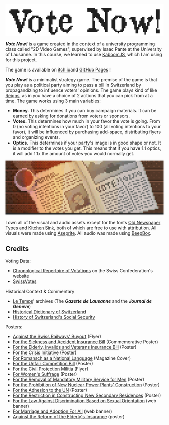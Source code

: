 ![Vote Now!](README_Materials/Title.gif)

***Vote Now!*** is a game created in the context of a university programming class called "2D Video Games", supervised by Isaac Pante at the University of Lausanne. In this course, we learned to use [KaboomJS](https://kaboomjs.com/), which I am using for this project.

The game is available on [itch.io](https://jrante.itch.io/vote-now)and [GitHub Pages](https://antejr.github.io/Vote_Now/) !

***Vote Now!*** is a minimalist strategy game. The premise of the game is that you play as a political party aiming to pass a bill in Switzerland by propagandizing to influence voters' opinions. The game plays kind of like [Reigns](https://store.steampowered.com/app/474750/Reigns/), as in you have a choice of 2 actions that you can pick from at a time. The game works using 3 main variables:

* **Money.** This determines if you can buy campaign materials. It can be earned by asking for donations from voters or sponsors.
* **Votes.** This determines how much in your favor the vote is going. From 0 (no voting intentions in your favor) to 100 (all voting intentions to your favor), it will be influenced by purchasing add-space, distributing flyers and organizing events.
* **Optics.** This determines if your party's image is in good shape or not. It is a modifier to the votes you get. This means that if you have 1.1 optics, it will add 1.1x the amount of votes you would normally get.

![Vote Now! Journal Event](README_Materials/Pub_Journal.gif)

I own all of the visual and audio assets except for the fonts [Old Newspaper Types](https://www.dafont.com/oldnewspapertypes.font) and [Kitchen Sink](https://polyducks.itch.io/kitchen-sink-textmode-font), both of which are free to use with attribution. All visuals were made using [Aseprite](https://www.aseprite.org/). All audio was made using [BeepBox](https://www.beepbox.co/).

## Credits

Voting Data:

* [Chronological Repertoire of Votations](https://www.bk.admin.ch/ch/f/pore/va/vab_2_2_4_1.html?lang=fr) on the Swiss Confederation's website
* [SwissVotes](https://swissvotes.ch/page/home)

Historical Context & Commentary

* [Le Temps](https://www.letempsarchives.ch/)' archives (The ___Gazette de Lausanne___ and the ___Journal de Genève___)
* [Historical Dictionary of Switzerland](https://hls-dhs-dss.ch/fr/)
* [History of Switzerland's Social Security](https://www.histoiredelasecuritesociale.ch/synthese)

Posters:

* [Against the Swiss Railways' Buyout](https://hls-dhs-dss.ch/fr/articles/042003/2012-11-27/) (Flyer)
* [For the Sickness and Accident Insurance Bill](https://www.histoiredelasecuritesociale.ch/synthese#c63) (Commemorative Poster)
* [For the Elderly, Invalids and Veterans Insurance Bill](https://www.histoiredelasecuritesociale.ch/synthese#c69) (Poster)
* [For the Crisis Initiative](https://www.posters.nb.admin.ch/discovery/fulldisplay?docid=alma991000511849703978&context=L&vid=41SNL_53_INST:posters&lang=fr&search_scope=MyInstitution&adaptor=Local%20Search%20Engine&tab=LibraryCatalog&query=any,contains,initiative%20de%20crise&offset=0) (Poster)
* [For Romansch as a National Language](https://hls-dhs-dss.ch/fr/articles/024594/2012-06-19/) (Magazine Cover)
* [For the Unfair Competition Bill](https://www.swissinfo.ch/fre/un-si%C3%A8cle-d-affiches-politiques--muscl%C3%A9es-/257884) (Poster)
* [For the Civil Protection Militia](https://www.posters.nb.admin.ch/discovery/fulldisplay?docid=alma991000140679703978&context=L&vid=41SNL_53_INST:posters&lang=fr&search_scope=MyInstitution&adaptor=Local%20Search%20Engine&tab=LibraryCatalog&query=any,contains,zivilschutz&offset=0) (Flyer)
* [For Women's Suffrage](https://www.posters.nb.admin.ch/discovery/fulldisplay?docid=alma991000208909703978&context=L&vid=41SNL_53_INST:posters&lang=fr&search_scope=MyInstitution&adaptor=Local%20Search%20Engine&tab=LibraryCatalog&query=any,contains,Mitspracherecht%20der%20Frauen%20auch%20im%20Bund&offset=0) (Poster)
* [For the Removal of Mandatory Military Service for Men](https://swissvotes.ch/vote/357.00) (Poster)
* [For the Prohibition of New Nuclear Power Plants' Construction](https://www.posters.nb.admin.ch/discovery/fulldisplay?docid=alma991000400309703978&context=L&vid=41SNL_53_INST:posters&lang=fr&search_scope=MyInstitution&adaptor=Local%20Search%20Engine&tab=LibraryCatalog&query=any,contains,nucl%C3%A9aire&offset=0) (Poster)
* [For the Adhesion to the UN](https://swissvotes.ch/vote/485.00?term=%22ONU%22#search) (Poster)
* [For the Restriction in Constructing New Secondary Residences](https://espazium.s3.eu-central-1.amazonaws.com/files/migration/images/586d022dd521d.jpg) (Poster)
* [For the Law Against Discrimination Based on Sexual Orientation](https://www.psju.ch/wp-content/uploads/2020/02/StopalahaineOUI.png) (web banner)
* [For Marriage and Adoption For All](https://www.mariage-oui.ch/typo3conf/ext/va_template/Resources/Public/img/og-image-fr.jpg) (web banner)
* [Against the Reform of the Elderly's Insurance](https://www.watson.ch/fr/imgdb/ce9f/Qx,A,0,0,5751,3834,2396,1597,958,639/4784293144599269) (poster)
